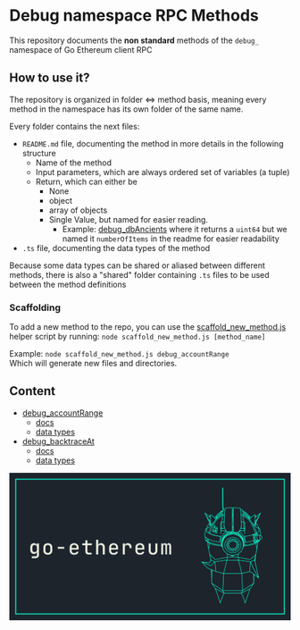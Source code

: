 # Debug namespace RPC Methods
This repository documents the **non standard** methods of the `debug_` namespace of Go Ethereum client RPC

## How to use it?
The repository is organized in folder <=> method basis, meaning every
method in the namespace has its own folder of the same name.

Every folder contains the next files:
- `README.md` file, documenting the method in more details in the following structure
  - Name of the method
  - Input parameters, which are always ordered set of variables (a tuple)
  - Return, which can either be
    - None
    - object
    - array of objects
    - Single Value, but named for easier reading.
      - Example: [debug_dbAncients](./debug_dbAncients/README.md) where it returns a `uint64` but we named it `numberOfItems` in the readme for easier readability
- `.ts` file, documenting the data types of the method

Because some data types can be shared or aliased between different methods,
there is also a "shared" folder containing `.ts` files to be used between the method definitions

### Scaffolding
To add a new method to the repo, you can use the [scaffold_new_method.js](./scaffold_new_method.js) helper script
by running: `node scaffold_new_method.js [method_name]`

Example: `node scaffold_new_method.js debug_accountRange`  
Which will generate new files and directories.

## Content
- [debug_accountRange](./debug_accountRange)
  - [docs](./debug_accountRange/README.md)
  - [data types](./debug_accountRange/debug_accountRange.ts)
- [debug_backtraceAt](./debug_backtraceAt)
  - [docs](./debug_backtraceAt/README.md)
  - [data types](./debug_backtraceAt/debug_backtraceAt.ts)

![ns_debug_docs_banner](./assets/banner.png)